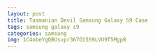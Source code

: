 ```yaml
---
layout: post
title: Tasmanian Devil Samsung Galaxy S9 Case
tags: samsung galaxy s9
categories: samsung
img: 1C4obeYgQBUsvpr367O15S9LVU9T5MgpB
---
```

